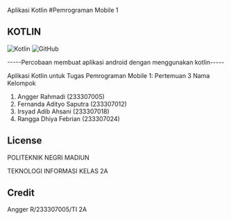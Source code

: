 Aplikasi Kotlin
#Pemrograman Mobile 1 

## KOTLIN
![Kotlin](https://img.shields.io/badge/kotlin-%237F52FF.svg?style=for-the-badge&logo=kotlin&logoColor=white)    ![GitHub](https://img.shields.io/badge/github-%23121011.svg?style=for-the-badge&logo=github&logoColor=white)

-----Percobaan membuat aplikasi android dengan menggunakan kotlin-----

Aplikasi Kotlin untuk Tugas Pemrograman Mobile 1: Pertemuan 3 Nama Kelompok
1. Angger Rahmadi (233307005)
2. Fernanda Adityo Saputra (233307012)
3. Irsyad Adib Ahsani (233307018)
4. Rangga Dhiya Febrian (233307024)

## License
POLITEKNIK NEGRI MADIUN 

TEKNOLOGI INFORMASI KELAS 2A
## Credit
Angger R/233307005/TI 2A